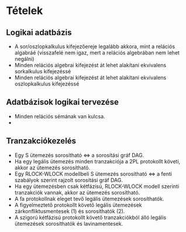 # Tételek

## Logikai adatbázis

- A sor/oszlopkalkulus kifejezőereje legalább akkora, mint a relációs algabráé (visszafelé nem igaz, mert a relációs algebrában nem lehet negálni)
- Minden relációs algebrai kifejezést át lehet alakítani ekvivalens sorkalkulus kifejezéssé
- Minden relációs algebrai kifejezést át lehet alakítani ekvivalens oszlopkalkulus kifejezéssé

## Adatbázisok logikai tervezése

- Minden relációs sémának van kulcsa.
- 

## Tranzakciókezelés

- Egy S ütemezés sorosítható ⇔ a sorosítási gráf DAG.
- Ha egy legális ütemezés minden tranzakciója a 2PL protokollt követi, akkor az ütemezés sorosítható.
- Egy RLOCK-WLOCK modellbeli S ütemezés sorosítható ⇔ a fenti szabályok szerint rajzolt sorosítási gráf DAG.
- Ha egy ütemezésben csak kétfázisú, RLOCK-WLOCK modell szerinti tranzakciók vannak, akkor az ütemezés sorosítható.
- A fa protokollnak eleget tevő legális ütemezések sorosíthatók.
- A figyelmeztető protokollt követő legális ütemezések zárkonfliktusmentesek (1) és sorosíthatók (2).
- A szigorú kétfázisú protokollt követő tranzakciókból álló legális ütemezések sorosíthatók és lavinamentesek.

